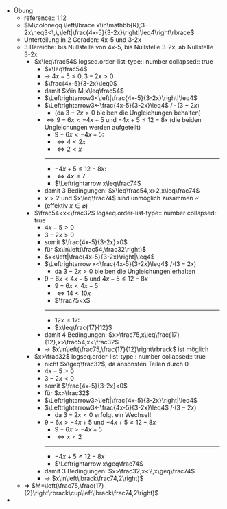 - Übung
	- reference:: 1.12
	- $M\coloneqq \left\lbrace x\in\mathbb{R};3-2x\neq3<\,\,\left|\frac{4x-5}{3-2x}\right|\leq4\right\rbrace$
	- Unterteilung in 2 Geraden: 4x-5 und 3-2x
	- 3 Bereiche: bis Nullstelle von 4x-5, bis Nullstelle 3-2x, ab Nullstelle 3-2x
		- $x\leq\frac54$
		  logseq.order-list-type:: number
		  collapsed:: true
			- $x\leq\frac54$
			- -> $4x-5\leq0,3-2x>0$
			- $\frac{4x-5}{3-2x}\leq0$
			- damit $x\in M,x\leq\frac54$
			- $\Leftrightarrow3<\left|\frac{4x-5}{3-2x}\right|\leq4$
			- $\Leftrightarrow3<-\frac{4x-5}{3-2x}\leq4$   $/\cdot\left(3-2x\right)$
				- (da $3-2x>0$ bleiben die Ungleichungen behalten)
			- $\Leftrightarrow9-6x<-4x+5$ und $-4x+5\leq12-8x$  (die beiden Ungleichungen werden aufgeteilt)
				- $9-6x<-4x+5$:
				- $\Leftrightarrow4<2x$
				- $\Leftrightarrow2<x$
				- ---
				- $-4x+5\leq12-8x$:
				- $\Leftrightarrow4x\leq7$
				- $\Leftrightarrow x\leq\frac74$
			- damit 3 Bedingungen: $x\leq\frac54,x>2,x\leq\frac74$
			- $x>2$ und $x\leq\frac74$ sind unmöglich zusammen 🗲
			- (effektiv $x\in\varnothing$)
		- $\frac54<x<\frac32$
		  logseq.order-list-type:: number
		  collapsed:: true
			- $4x-5>0$
			- $3-2x>0$
			- somit $\frac{4x-5}{3-2x}>0$
			- für $x\in\left(\frac54,\frac32\right)$
			- $x<\left|\frac{4x-5}{3-2x}\right|\leq4$
			- $\Leftrightarrow x<\frac{4x-5}{3-2x}\leq4$   /$\cdot\left(3-2x\right)$
				- da $3-2x>0$ bleiben die Ungleichungen erhalten
			- $9-6x<4x-5$ und $4x-5\leq12-8x$
				- $9-6x<4x-5$:
				- $\Leftrightarrow14<10x$
				- $\frac75<x$
				- ---
				- $12x\leq17$:
				- $x\leq\frac{17}{12}$
			- damit 4 Bedingungen: $x>\frac75,x\leq\frac{17}{12},x>\frac54,x<\frac32$
			- -> $x\in\left(\frac75,\frac{17}{12}\right\rbrack$ ist möglich
		- $x>\frac32$
		  logseq.order-list-type:: number
		  collapsed:: true
			- nicht $x\geq\frac32$, da ansonsten Teilen durch 0
			- $4x-5>0$
			- $3-2x<0$
			- somit $\frac{4x-5}{3-2x}<0$
			- für $x>\frac32$
			- $\Leftrightarrow3>\left|\frac{4x-5}{3-2x}\right|\leq4$
			- $\Leftrightarrow3<-\frac{4x-5}{3-2x}\leq4$   /$\cdot\left(3-2x\right)$
				- da $3-2x<0$ erfolgt ein Wechsel!
			- $9-6x>-4x+5$ und $-4x+5\geq12-8x$
				- $9-6x>-4x+5$
				- $\Leftrightarrow x<2$
				- ---
				- $-4x+5\geq12-8x$
				- $\Leftrightarrow x\geq\frac74$
			- damit 3 Bedingungen: $x>\frac32,x<2,x\geq\frac74$
			- -> $x\in\left\lbrack\frac74,2\right)$
	- => $M=\left(\frac75,\frac{17}{2}\right\rbrack\cup\left\lbrack\frac74,2\right)$
-